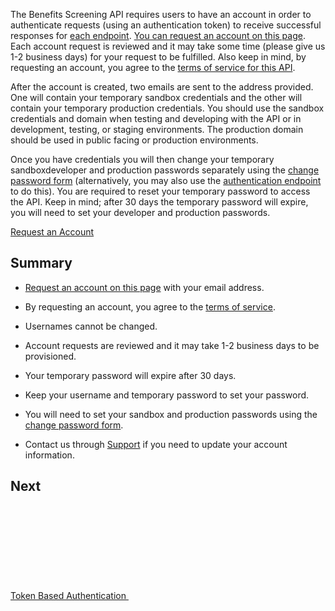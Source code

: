 The Benefits Screening API requires users to have an account in order to authenticate requests (using an authentication token) to receive successful responses for [each endpoint](endpoints). <a href="http://eepurl.com/gfLTuH" target="_blank">You can request an account on this page</a>. Each account request is reviewed and it may take some time (please give us 1-2 business days) for your request to be fulfilled. Also keep in mind, by requesting an account, you agree to the [terms of service for this API](terms-of-service).

After the account is created, two emails are sent to the address provided. One will contain your temporary sandbox credentials and the other will contain your temporary production credentials. You should use the sandbox credentials and domain when testing and developing with the API or in development, testing, or staging environments. The production domain should be used in public facing or production environments.

Once you have credentials you will then change your temporary sandboxdeveloper and production passwords separately using the [change password form](change-password-form) (alternatively, you may also use the [authentication endpoint](endpoints) to do this). You are required to reset your temporary password to access the API. Keep in mind; after 30 days the temporary password will expire, you will need to set your developer and production passwords.

<a href="http://eepurl.com/gfLTuH" target="_blank" class="btn color-primary-button text-secondary-white-30t">Request an Account</a>

## Summary

* <a href="http://eepurl.com/gfLTuH" target="_blank">Request an account on this page</a> with your email address.

* By requesting an account, you agree to the [terms of service](terms-of-service).

* Usernames cannot be changed.

* Account requests are reviewed and it may take 1-2 business days to be provisioned.

* Your temporary password will expire after 30 days.

* Keep your username and temporary password to set your password.

* You will need to set your sandbox and production passwords using the [change password form](change-password-form).

* Contact us through [Support](mailto:screeningapi@nycopportunity.nyc.gov) if you need to update your account information.

## Next

<a href="token-based-authentication" title="Token Based Authentication" class="btn">Token Based Authentication <svg aria-hidden="true" class="icon-ui mis-1"><use xlink:href="#feather-arrow-right"></use></svg></a>
